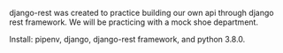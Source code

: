 django-rest was created to practice building
our own api through django rest framework. We
will be practicing with a mock shoe department.

Install: pipenv, django, django-rest framework, and python 3.8.0.